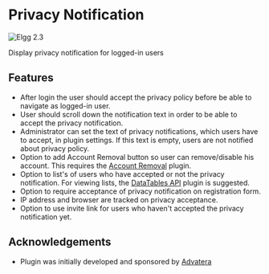 Privacy Notification
====================
![Elgg 2.3](https://img.shields.io/badge/Elgg-2.3-orange.svg?style=flat-square)

Display privacy notification for logged-in users

## Features

- After login the user should accept the privacy policy before be able to navigate as logged-in user.
- User should scroll down the notification text in order to be able to accept the privacy notification.
- Administrator can set the text of privacy notifications, which users have to accept, in plugin settings. If this text is empty, users are not notified about privacy policy.
- Option to add Account Removal button so user can remove/disable his account. This requires the [Account Removal](https://github.com/ColdTrick/account_removal) plugin.
- Option to list's of users who have accepted or not the privacy notification. For viewing lists, the [DataTables API](https://github.com/nlybe/Elgg-DataTablesAPI) plugin is suggested.
- Option to require acceptance of privacy notification on registration form.
- IP address and browser are tracked on privacy acceptance.
- Option to use invite link for users who haven't accepted the privacy notification yet. 

## Acknowledgements

 * Plugin was initially developed and sponsored by [Advatera](https://my.advatera.com/ "Advatera")


